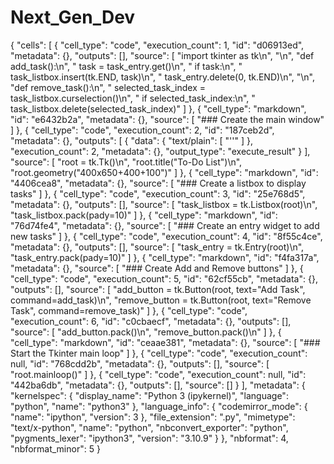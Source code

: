 # Next_Gen_Dev
{
 "cells": [
  {
   "cell_type": "code",
   "execution_count": 1,
   "id": "d06913ed",
   "metadata": {},
   "outputs": [],
   "source": [
    "import tkinter as tk\n",
    "\n",
    "def add_task():\n",
    "    task = task_entry.get()\n",
    "    if task:\n",
    "        task_listbox.insert(tk.END, task)\n",
    "        task_entry.delete(0, tk.END)\n",
    "\n",
    "def remove_task():\n",
    "    selected_task_index = task_listbox.curselection()\n",
    "    if selected_task_index:\n",
    "        task_listbox.delete(selected_task_index)"
   ]
  },
  {
   "cell_type": "markdown",
   "id": "e6432b2a",
   "metadata": {},
   "source": [
    "### Create the main window"
   ]
  },
  {
   "cell_type": "code",
   "execution_count": 2,
   "id": "187ceb2d",
   "metadata": {},
   "outputs": [
    {
     "data": {
      "text/plain": [
       "''"
      ]
     },
     "execution_count": 2,
     "metadata": {},
     "output_type": "execute_result"
    }
   ],
   "source": [
    "root = tk.Tk()\n",
    "root.title(\"To-Do List\")\n",
    "root.geometry(\"400x650+400+100\")"
   ]
  },
  {
   "cell_type": "markdown",
   "id": "4406cea8",
   "metadata": {},
   "source": [
    "### Create a listbox to display tasks"
   ]
  },
  {
   "cell_type": "code",
   "execution_count": 3,
   "id": "25e768d5",
   "metadata": {},
   "outputs": [],
   "source": [
    "task_listbox = tk.Listbox(root)\n",
    "task_listbox.pack(pady=10)"
   ]
  },
  {
   "cell_type": "markdown",
   "id": "76d74fe4",
   "metadata": {},
   "source": [
    "### Create an entry widget to add new tasks"
   ]
  },
  {
   "cell_type": "code",
   "execution_count": 4,
   "id": "8f55c4ce",
   "metadata": {},
   "outputs": [],
   "source": [
    "task_entry = tk.Entry(root)\n",
    "task_entry.pack(pady=10)"
   ]
  },
  {
   "cell_type": "markdown",
   "id": "f4fa317a",
   "metadata": {},
   "source": [
    "### Create Add and Remove buttons"
   ]
  },
  {
   "cell_type": "code",
   "execution_count": 5,
   "id": "62cf55cb",
   "metadata": {},
   "outputs": [],
   "source": [
    "add_button = tk.Button(root, text=\"Add Task\", command=add_task)\n",
    "remove_button = tk.Button(root, text=\"Remove Task\", command=remove_task)"
   ]
  },
  {
   "cell_type": "code",
   "execution_count": 6,
   "id": "c0cbaecf",
   "metadata": {},
   "outputs": [],
   "source": [
    "add_button.pack()\n",
    "remove_button.pack()\n"
   ]
  },
  {
   "cell_type": "markdown",
   "id": "ceaae381",
   "metadata": {},
   "source": [
    "### Start the Tkinter main loop"
   ]
  },
  {
   "cell_type": "code",
   "execution_count": null,
   "id": "768cdd2b",
   "metadata": {},
   "outputs": [],
   "source": [
    "root.mainloop()"
   ]
  },
  {
   "cell_type": "code",
   "execution_count": null,
   "id": "442ba6db",
   "metadata": {},
   "outputs": [],
   "source": []
  }
 ],
 "metadata": {
  "kernelspec": {
   "display_name": "Python 3 (ipykernel)",
   "language": "python",
   "name": "python3"
  },
  "language_info": {
   "codemirror_mode": {
    "name": "ipython",
    "version": 3
   },
   "file_extension": ".py",
   "mimetype": "text/x-python",
   "name": "python",
   "nbconvert_exporter": "python",
   "pygments_lexer": "ipython3",
   "version": "3.10.9"
  }
 },
 "nbformat": 4,
 "nbformat_minor": 5
}
